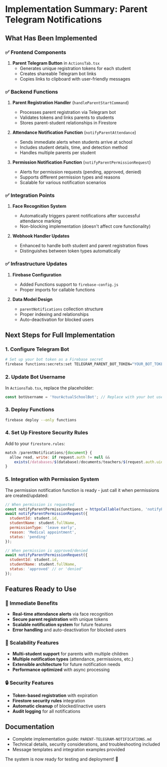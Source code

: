 # Implementation Summary: Parent Telegram Notifications

## What Has Been Implemented

### ✅ Frontend Components
1. **Parent Telegram Button** in `ActionsTab.tsx`
   - Generates unique registration tokens for each student
   - Creates shareable Telegram bot links
   - Copies links to clipboard with user-friendly messages

### ✅ Backend Functions
1. **Parent Registration Handler** (`handleParentStartCommand`)
   - Processes parent registration via Telegram bot
   - Validates tokens and links parents to students
   - Stores parent-student relationships in Firestore

2. **Attendance Notification Function** (`notifyParentAttendance`)
   - Sends immediate alerts when students arrive at school
   - Includes student details, time, and detection method
   - Handles multiple parents per student

3. **Permission Notification Function** (`notifyParentPermissionRequest`)
   - Alerts for permission requests (pending, approved, denied)
   - Supports different permission types and reasons
   - Scalable for various notification scenarios

### ✅ Integration Points
1. **Face Recognition System** 
   - Automatically triggers parent notifications after successful attendance marking
   - Non-blocking implementation (doesn't affect core functionality)

2. **Webhook Handler Updates**
   - Enhanced to handle both student and parent registration flows
   - Distinguishes between token types automatically

### ✅ Infrastructure Updates
1. **Firebase Configuration**
   - Added Functions support to `firebase-config.js`
   - Proper imports for callable functions

2. **Data Model Design**
   - `parentNotifications` collection structure
   - Proper indexing and relationships
   - Auto-deactivation for blocked users

## Next Steps for Full Implementation

### 1. Configure Telegram Bot
```bash
# Set up your bot token as a Firebase secret
firebase functions:secrets:set TELEGRAM_PARENT_BOT_TOKEN="YOUR_BOT_TOKEN_HERE"
```

### 2. Update Bot Username
In `ActionsTab.tsx`, replace the placeholder:
```javascript
const botUsername = 'YourActualSchoolBot'; // Replace with your bot username
```

### 3. Deploy Functions
```bash
firebase deploy --only functions
```

### 4. Set Up Firestore Security Rules
Add to your `firestore.rules`:
```javascript
match /parentNotifications/{document} {
  allow read, write: if request.auth != null && 
    exists(/databases/$(database)/documents/teachers/$(request.auth.uid));
}
```

### 5. Integration with Permission System
The permission notification function is ready - just call it when permissions are created/updated:

```javascript
// When permission is requested
const notifyParentPermissionRequest = httpsCallable(functions, 'notifyParentPermissionRequest');
await notifyParentPermissionRequest({
  studentId: student.id,
  studentName: student.fullName,
  permissionType: 'leave early',
  reason: 'Medical appointment',
  status: 'pending'
});

// When permission is approved/denied
await notifyParentPermissionRequest({
  studentId: student.id,
  studentName: student.fullName,
  status: 'approved' // or 'denied'
});
```

## Features Ready to Use

### 🎯 Immediate Benefits
- **Real-time attendance alerts** via face recognition
- **Secure parent registration** with unique tokens
- **Scalable notification system** for future features
- **Error handling** and auto-deactivation for blocked users

### 🚀 Scalability Features
- **Multi-student support** for parents with multiple children
- **Multiple notification types** (attendance, permissions, etc.)
- **Extensible architecture** for future notification needs
- **Performance optimized** with async processing

### 🔒 Security Features
- **Token-based registration** with expiration
- **Firestore security rules** integration
- **Automatic cleanup** of blocked/inactive users
- **Audit logging** for all notifications

## Documentation
- Complete implementation guide: `PARENT-TELEGRAM-NOTIFICATIONS.md`
- Technical details, security considerations, and troubleshooting included
- Message templates and integration examples provided

The system is now ready for testing and deployment! 🎉